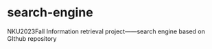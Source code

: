 # search-engine
NKU2023Fall Information retrieval project——search engine based on GIthub repository
